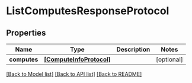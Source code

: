 # ListComputesResponseProtocol

## Properties
Name | Type | Description | Notes
------------ | ------------- | ------------- | -------------
**computes** | [**[ComputeInfoProtocol]**](ComputeInfoProtocol.md) |  | [optional] 

[[Back to Model list]](../README.md#documentation-for-models) [[Back to API list]](../README.md#documentation-for-api-endpoints) [[Back to README]](../README.md)


